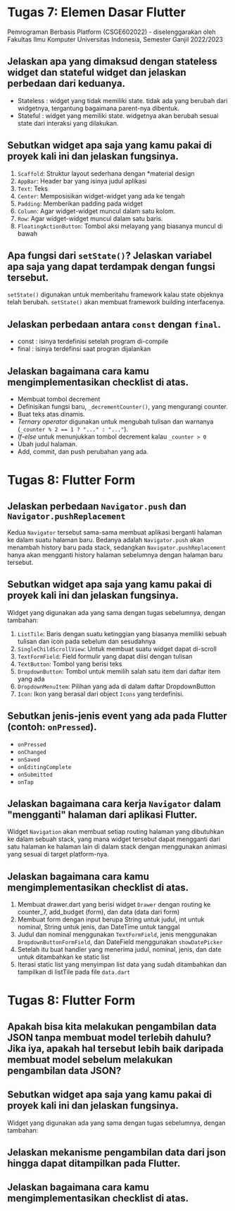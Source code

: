 # Tugas 7: Elemen Dasar Flutter

Pemrograman Berbasis Platform (CSGE602022) - diselenggarakan oleh Fakultas Ilmu Komputer Universitas Indonesia, Semester Ganjil 2022/2023

## Jelaskan apa yang dimaksud dengan stateless widget dan stateful widget dan jelaskan perbedaan dari keduanya.

- Stateless : widget yang tidak memiliki state. tidak ada yang berubah dari widgetnya, tergantung bagaimana parent-nya dibentuk.
- Stateful : widget yang memiliki state. widgetnya akan berubah sesuai state dari interaksi yang dilakukan.

## Sebutkan widget apa saja yang kamu pakai di proyek kali ini dan jelaskan fungsinya.

1. `Scaffold`: Struktur layout sederhana dengan *material design
2. `AppBar`: Header bar yang isinya judul aplikasi
3. `Text`: Teks
4. `Center`: Memposisikan widget-widget yang ada ke tengah
5. `Padding`: Memberikan padding pada widget
6. `Column`: Agar widget-widget muncul dalam satu kolom.
7. `Row`: Agar widget-widget muncul dalam satu baris.
8. `FloatingActionButton`: Tombol aksi melayang yang biasanya muncul di bawah

## Apa fungsi dari `setState()`? Jelaskan variabel apa saja yang dapat terdampak dengan fungsi tersebut.

`setState()` digunakan untuk memberitahu framework kalau state objeknya telah berubah. `setState()` akan membuat framework building interfacenya.

## Jelaskan perbedaan antara `const` dengan `final`.
- const : isinya terdefinisi setelah program di-compile
- final : isinya terdefinsi saat progran dijalankan

## Jelaskan bagaimana cara kamu mengimplementasikan checklist di atas.
- Membuat tombol decrement
- Definisikan fungsi baru, `_decrementCounter()`, yang mengurangi counter.
- Buat teks atas dinamis.
- *Ternary operator* digunakan untuk mengubah tulisan dan warnanya (`_counter % 2 == 1 ? "..." : "..."`).
- *If-else* untuk menunjukkan tombol decrement kalau `_counter > 0`
- Ubah judul halaman.
- Add, commit, dan push perubahan yang ada.

# Tugas 8: Flutter Form

## Jelaskan perbedaan `Navigator.push` dan `Navigator.pushReplacement`
Kedua `Navigator` tersebut sama-sama membuat aplikasi berganti halaman ke dalam suatu halaman baru. Bedanya adalah `Navigator.push` akan menambah history baru pada stack, sedangkan `Navigator.pushReplacement` hanya akan mengganti history halaman sebelumnya dengan halaman baru tersebut.

## Sebutkan widget apa saja yang kamu pakai di proyek kali ini dan jelaskan fungsinya.
Widget yang digunakan ada yang sama dengan tugas sebelumnya, dengan tambahan:
1. `ListTile`: Baris dengan suatu ketinggian yang biasanya memiliki sebuah tulisan dan icon pada sebelum dan sesudahnya
2. `SingleChildScrollView`: Untuk membuat suatu widget dapat di-scroll
3. `TextFormField`: Field formulir yang dapat diisi dengan tulisan
4. `TextButton`: Tombol yang berisi teks
5. `DropdownButton`: Tombol untuk memilih salah satu item dari daftar item yang ada
6. `DropdownMenuItem`: Pilihan yang ada di dalam daftar DropdownButton
7. `Icon`: Ikon yang berasal dari object `Icons` yang terdefinisi.

## Sebutkan jenis-jenis event yang ada pada Flutter (contoh: `onPressed`).
- `onPressed`
- `onChanged`
- `onSaved`
- `onEditingComplete`
- `onSubmitted`
- `onTap`

## Jelaskan bagaimana cara kerja `Navigator` dalam "mengganti" halaman dari aplikasi Flutter.
Widget `Navigation` akan membuat setiap routing halaman yang dibutuhkan ke dalam sebuah stack, yang mana widget tersebut dapat mengganti dari satu halaman ke halaman lain di dalam stack dengan menggunakan animasi yang sesuai di target platform-nya.


## Jelaskan bagaimana cara kamu mengimplementasikan checklist di atas.
1. Membuat drawer.dart yang berisi widget `Drawer` dengan routing ke counter_7, add_budget (form), dan data (data dari form)
2. Membuat form dengan input berupa String untuk judul, int untuk nominal, String untuk jenis, dan DateTime untuk tanggal
3. Judul dan nominal menggunakan `TextFormField`, jenis menggunakan `DropdownButtonFormField`, dan DateField menggunakan `showDatePicker`
4. Setelah itu buat handler yang menerima judul, nominal, jenis, dan date untuk ditambahkan ke static list
6. Iterasi static list yang menyimpan list data yang sudah ditambahkan dan tampilkan di listTile pada file `data.dart`


# Tugas 8: Flutter Form

## Apakah bisa kita melakukan pengambilan data JSON tanpa membuat model terlebih dahulu? Jika iya, apakah hal tersebut lebih baik daripada membuat model sebelum melakukan pengambilan data JSON?

## Sebutkan widget apa saja yang kamu pakai di proyek kali ini dan jelaskan fungsinya.
Widget yang digunakan ada yang sama dengan tugas sebelumnya, dengan tambahan:

## Jelaskan mekanisme pengambilan data dari json hingga dapat ditampilkan pada Flutter.


## Jelaskan bagaimana cara kamu mengimplementasikan checklist di atas.


